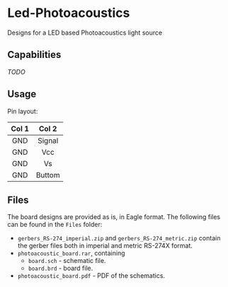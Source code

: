 # Led-Photoacoustics
Designs for a LED based Photoacoustics light source


## Capabilities
*TODO*
## Usage
Pin layout:

| Col 1 | Col 2 |
|:---:|:------:|
| GND | Signal |
| GND |   Vcc  |
| GND |   Vs   |
| GND | Buttom |

## Files
The board designs are provided as is, in Eagle format.
The following files can be found in the `Files` folder:
- `gerbers_RS-274_imperial.zip` and `gerbers_RS-274_metric.zip` contain the gerber files both in imperial and metric RS-274X format.
- `photoacoustic_board.rar`, containing
  - `board.sch` - schematic file.
  - `board.brd` - board file.
- `photoacoustic_board.pdf` - PDF of the schematics.
